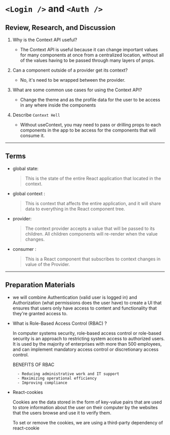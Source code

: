 # `<Login />` and `<Auth />`

## Review, Research, and Discussion

1. Why is the Context API useful?

   - The Context API is useful because it can change important values for many components at once from a centralized location, without all of the values having to be passed through many layers of props.

2. Can a component outside of a provider get its context?

   - No, it's need to be wrapped between the provider.

3. What are some common use cases for using the Context API?

   - Change the theme and as the profile data for the user to be access in any where inside the components

4. Describe `Context Hell`

   - Without useContext, you may need to pass or drilling props to each components in the app to be access for the components that will consume it.

---

## Terms

- global state:
  > This is the state of the entire React application that located in the context.

- global context :
  > This is context that affects the entire application, and it will share data to everything in the React component tree.

- provider:
  > The context provider accepts a value that will be passed to its children. All children components will re-render when the value changes.

- consumer :
  > This is a React component that subscribes to context changes in value of the Provider.
---

## Preparation Materials

- we will combine Authentication (valid user is logged in) and Authorization (what permissions does the user have) to create a UI that ensures that users only have access to content and functionality that they're granted access to.

- What is Role-Based Access Control (RBAC) ?

  In computer systems security, role-based access control or role-based security is an approach to restricting system access to authorized users. It is used by the majority of enterprises with more than 500 employees, and can implement mandatory access control or discretionary access control.

  BENEFITS OF RBAC
  

        - Reducing administrative work and IT support
        - Maximizing operational efficiency
        - Improving compliance


- React-cookies

  Cookies are the data stored in the form of key-value pairs that are used to store information about the user on their computer by the websites that the users browse and use it to verify them.

  To set or remove the cookies, we are using a third-party dependency of react-cookie
